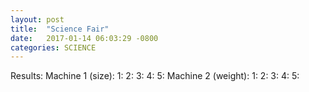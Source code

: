 ```yaml
---
layout: post
title:  "Science Fair"
date:   2017-01-14 06:03:29 -0800
categories: SCIENCE
---
```

Results:
  Machine 1 (size):
    1:
    2:
    3:
    4:
    5:
  Machine 2 (weight):
    1:
    2:
    3:
    4:
    5:
  

